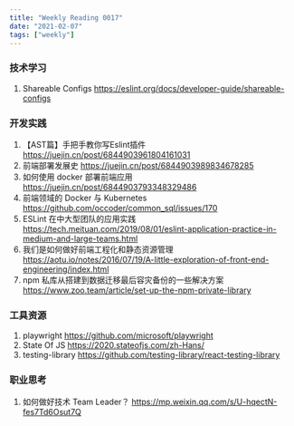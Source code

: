 ```yaml
---
title: "Weekly Reading 0017"
date: "2021-02-07"
tags: ["weekly"]
---
```


### 技术学习
1. Shareable Configs https://eslint.org/docs/developer-guide/shareable-configs

### 开发实践
1. 【AST篇】手把手教你写Eslint插件 https://juejin.cn/post/6844903961804161031
2. 前端部署发展史 https://juejin.cn/post/6844903989834678285
3. 如何使用 docker 部署前端应用 https://juejin.cn/post/6844903793348329486
4. 前端领域的 Docker 与 Kubernetes https://github.com/occoder/common_sql/issues/170
5. ESLint 在中大型团队的应用实践 https://tech.meituan.com/2019/08/01/eslint-application-practice-in-medium-and-large-teams.html
6. 我们是如何做好前端工程化和静态资源管理 https://aotu.io/notes/2016/07/19/A-little-exploration-of-front-end-engineering/index.html
7. npm 私库从搭建到数据迁移最后容灾备份的一些解决方案 https://www.zoo.team/article/set-up-the-npm-private-library

### 工具资源
1. playwright https://github.com/microsoft/playwright
2. State Of JS https://2020.stateofjs.com/zh-Hans/
3. testing-library https://github.com/testing-library/react-testing-library

### 职业思考
1. 如何做好技术 Team Leader？ https://mp.weixin.qq.com/s/U-hqectN-fes7Td6Osut7Q